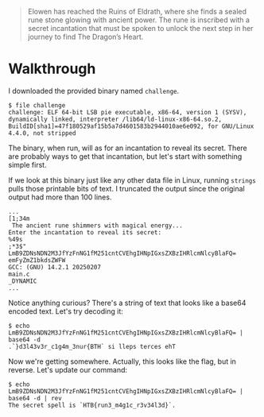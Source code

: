 > Elowen has reached the Ruins of Eldrath, where she finds a sealed rune stone glowing with ancient power. The rune is inscribed with a secret incantation that must be spoken to unlock the next step in her journey to find The Dragon’s Heart.

# Walkthrough
I downloaded the provided binary named `challenge`.
```
$ file challenge
challenge: ELF 64-bit LSB pie executable, x86-64, version 1 (SYSV), dynamically linked, interpreter /lib64/ld-linux-x86-64.so.2, BuildID[sha1]=47f180529af15b5a7d4601583b2944010ae6e092, for GNU/Linux 4.4.0, not stripped
```

The binary, when run, will as for an incantation to reveal its secret. There are probably ways to get that incantation, but let's start with something simple first.

If we look at this binary just like any other data file in Linux, running `strings` pulls those printable bits of text. I truncated the output since the original output had more than 100 lines.

```
...
[1;34m
 The ancient rune shimmers with magical energy... 
Enter the incantation to reveal its secret: 
%49s
;*3$"
LmB9ZDNsNDN2M3JfYzFnNG1fM251cntCVEhgIHNpIGxsZXBzIHRlcmNlcyBlaFQ=
emFyZmZ1bkdsZWFW
GCC: (GNU) 14.2.1 20250207
main.c
_DYNAMIC
...
```

Notice anything curious? There's a string of text that looks like a base64 encoded text. Let's try decoding it:

```
$ echo LmB9ZDNsNDN2M3JfYzFnNG1fM251cntCVEhgIHNpIGxsZXBzIHRlcmNlcyBlaFQ= | base64 -d
.`}d3l43v3r_c1g4m_3nur{BTH` si lleps terces ehT
```

Now we're getting somewhere. Actually, this looks like the flag, but in reverse. Let's update our command:
```
$ echo LmB9ZDNsNDN2M3JfYzFnNG1fM251cntCVEhgIHNpIGxsZXBzIHRlcmNlcyBlaFQ= | base64 -d | rev
The secret spell is `HTB{run3_m4g1c_r3v34l3d}`.
```
